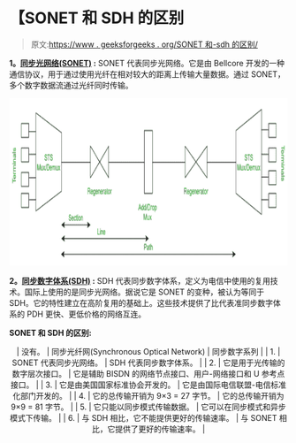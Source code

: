# 【SONET 和 SDH 的区别

> 原文:[https://www . geeksforgeeks . org/SONET 和-sdh 的区别/](https://www.geeksforgeeks.org/difference-between-sonet-and-sdh/)

**1。[同步光网络(SONET)](https://www.geeksforgeeks.org/synchronous-optical-network-sonet/) :**
SONET 代表同步光网络。它是由 Bellcore 开发的一种通信协议，用于通过使用光纤在相对较大的距离上传输大量数据。通过 SONET，多个数字数据流通过光纤同时传输。

![](img/201e680a7081a62a6090afc18ee95861.png)

**2。[同步数字体系(SDH)](https://www.geeksforgeeks.org/sdh-full-form/) :**
SDH 代表同步数字体系，定义为电信中使用的复用技术。国际上使用的是同步光网络。据说它是 SONET 的变种，被认为等同于 SDH。它的特性建立在高阶复用的基础上。这些技术提供了比代表准同步数字体系的 PDH 更快、更低价格的网络互连。

**SONET 和 SDH 的区别:**

<center>

| 没有。 | 同步光纤网(Synchronous Optical Network) | 同步数字系列 |
| 1. | SONET 代表同步光网络。 | SDH 代表同步数字体系。 |
| 2. | 它是用于光传输的数字层次接口。 | 它是辅助 BISDN 的网络节点接口、用户-网络接口和 U 参考点接口。 |
| 3. | 它是由美国国家标准协会开发的。 | 它是由国际电信联盟-电信标准化部门开发的。 |
| 4. | 它的总传输开销为 9×3 = 27 字节。 | 它的总传输开销为 9×9 = 81 字节。 |
| 5. | 它只能以同步模式传输数据。 | 它可以在同步模式和异步模式下传输。 |
| 6. | 与 SDH 相比，它不能提供更好的传输速率。 | 与 SONET 相比，它提供了更好的传输速率。 |

</center>